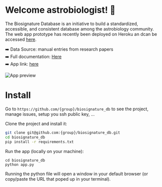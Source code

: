 # Welcome astrobiologist! 👾

The Biosignature Database is an initiative to build a standardized, accessible, and consistent database among the astrobiology community.<br>
The web app prototype has recently been deployed on Heroku an dcan be accessed [here](https://biosignature-database.herokuapp.com/).

➡️ Data Source: manual entries from research papers<br>
➡️ Full documentation: [Here](https://jhupiterz.notion.site/jhupiterz/The-Biosignature-Database-f48effd1004f4155acfd76deee382436)<br>
➡️ App link: [here](https://biosignature-database.herokuapp.com/)


![App preview](biosignatureDB.gif)

# Install 

Go to `https://github.com/{group}/biosignature_db` to see the project, manage issues,
setup you ssh public key, ...

Clone the project and install it:

```bash
git clone git@github.com:{group}/biosignature_db.git
cd biosignature_db
pip install -r requirements.txt
```
Run the app (locally on your machine):

```
cd biosignature_db
python app.py
```
Running the python file will open a window in your default browser (or copy/paste the URL that poped up in your terminal).
